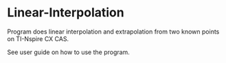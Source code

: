 # Linear-Interpolation
Program does linear interpolation and extrapolation from two known points on TI-Nspire CX CAS.

See user guide on how to use the program.


